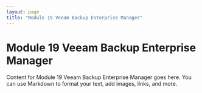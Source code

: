 ```yaml
---
layout: page
title: "Module 19 Veeam Backup Enterprise Manager"
---
```


# Module 19 Veeam Backup Enterprise Manager

Content for Module 19 Veeam Backup Enterprise Manager goes here. You can use Markdown to format your text, add images, links, and more.

